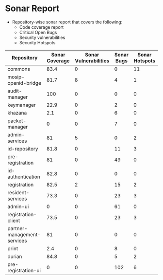 # Sonar Report

* Repository-wise sonar report that covers the following:
    * Code coverage report
    * Critical Open Bugs
    * Security vulnerabilities
    * Security Hotspots


|    Repository        |   Sonar Coverage    | Sonar Vulnerabilities |   Sonar Bugs     |  Sonar Hotspots  |
|----------------------|---------------------|-----------------------|------------------|------------------|
| commons              |   83.4              |         0             |   0              |        11        |
| mosip-openid-bridge  |   81.7              |          8            |       4          |         1        |
| audit-manager        |  100                |           0           |     0            |         0        |
| keymanager           |    22.9             |         0              |   2             |    0             |
| khazana              |  2.1                   |  0                  |   6             |     0             |
| packet-manager       | 0                    |       0               |   7             |     0             |
| admin-services       |    81               |        5               |   0             |    2              |
| id-repository        |   81.8              |      0                |    11            |       3          |
| pre-registration     |   81                  |    0                |   49             |      0            |
|  id-authentication   |   82.8                |     0               |      0           |       0          |
|  registration       |    82.5               |       2              |   15             |      2           |
|  resident-services   |    73.3                 |    0             |   23               |   3               |
|  admin-ui            |    0                 |        0               |     61             |    0              |
|  registration-client |   73.5                  |       0             |     23             |     3             |
| partner-management-services|    81             |        0            |      0            |        0          |
| print                 |        2.4           |         0              |      8            |       0          |
| durian                 |      84.8               |       0                |       5           |       2       |
| pre-registration-ui    |        0             |           0          |      102            |          6        |



